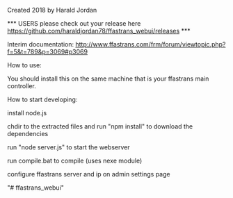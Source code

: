 Created 2018 by Harald Jordan

*** USERS please check out your release here https://github.com/haraldjordan78/ffastrans_webui/releases ***

Interim documentation:
http://www.ffastrans.com/frm/forum/viewtopic.php?f=5&t=789&p=3069#p3069


How to use: 

You should install this on the same machine that is your ffastrans main controller.


How to start developing: 

install node.js

chdir to the extracted files and run "npm install" to download the dependencies

run "node server.js" to start the webserver

run compile.bat to compile (uses nexe module)

configure ffastrans server and ip on admin settings page

"# ffastrans_webui" 
